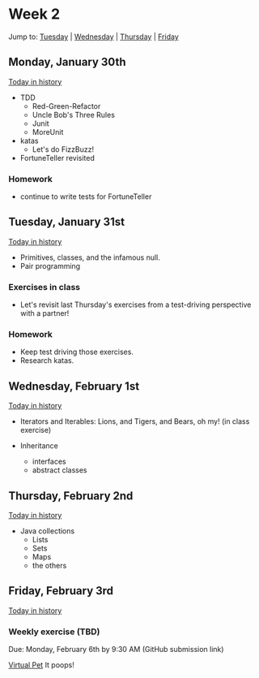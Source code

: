 # Week 2
Jump to: [Tuesday](#tuesday-january-31st) | [Wednesday](#wednesday-february-1st) | [Thursday](#thursday-february-2nd) | [Friday](#friday-february-3rd)
## Monday, January 30th

[Today in history](https://en.wikipedia.org/wiki/January_30#Events)

- TDD
    - Red-Green-Refactor
    - Uncle Bob's Three Rules
    - Junit
    - MoreUnit
- katas
    - Let's do FizzBuzz!
- FortuneTeller revisited

### Homework

- continue to write tests for FortuneTeller

## Tuesday, January 31st

[Today in history](https://en.wikipedia.org/wiki/January_31#Events)

- Primitives, classes, and the infamous null.
- Pair programming

### Exercises in class

- Let's revisit last Thursday's exercises from a test-driving perspective with a partner!

### Homework

- Keep test driving those exercises.
- Research katas.

## Wednesday, February 1st

[Today in history](https://en.wikipedia.org/wiki/February_1#Events)

- Iterators and Iterables: Lions, and Tigers, and Bears, oh my! (in class exercise)

- Inheritance
    - interfaces
    - abstract classes

## Thursday, February 2nd

[Today in history](https://en.wikipedia.org/wiki/February_2#Events)

- Java collections
    - Lists
    - Sets
    - Maps
    - the others

## Friday, February 3rd

[Today in history](https://en.wikipedia.org/wiki/February_3#Events)

### Weekly exercise (TBD)

Due: Monday, February 6th by 9:30 AM (GitHub submission link)

[Virtual Pet](https://github.com/WeCanCodeIT/wcci-columbus-winter2017-fulltime/blob/master/exercises/virtual-pet.md)
It poops!

